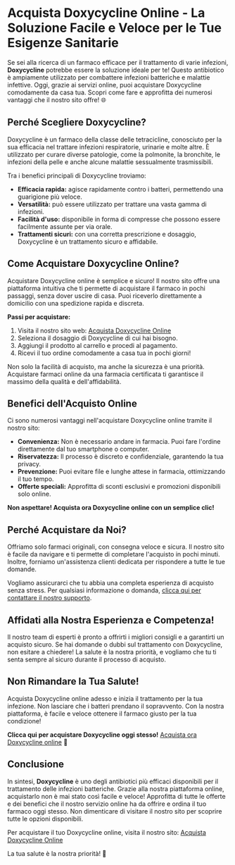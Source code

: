 # Acquista Doxycycline Online - La Soluzione Facile e Veloce per le Tue Esigenze Sanitarie

Se sei alla ricerca di un farmaco efficace per il trattamento di varie infezioni, **Doxycycline** potrebbe essere la soluzione ideale per te! Questo antibiotico è ampiamente utilizzato per combattere infezioni batteriche e malattie infettive. Oggi, grazie ai servizi online, puoi acquistare Doxycycline comodamente da casa tua. Scopri come fare e approfitta dei numerosi vantaggi che il nostro sito offre! 🌐

## Perché Scegliere Doxycycline?

Doxycycline è un farmaco della classe delle tetracicline, conosciuto per la sua efficacia nel trattare infezioni respiratorie, urinarie e molte altre. È utilizzato per curare diverse patologie, come la polmonite, la bronchite, le infezioni della pelle e anche alcune malattie sessualmente trasmissibili.

Tra i benefici principali di Doxycycline troviamo:

- **Efficacia rapida:** agisce rapidamente contro i batteri, permettendo una guarigione più veloce.
- **Versatilità:** può essere utilizzato per trattare una vasta gamma di infezioni.
- **Facilità d'uso:** disponibile in forma di compresse che possono essere facilmente assunte per via orale.
- **Trattamenti sicuri:** con una corretta prescrizione e dosaggio, Doxycycline è un trattamento sicuro e affidabile.

## Come Acquistare Doxycycline Online?

Acquistare Doxycycline online è semplice e sicuro! Il nostro sito offre una piattaforma intuitiva che ti permette di acquistare il farmaco in pochi passaggi, senza dover uscire di casa. Puoi riceverlo direttamente a domicilio con una spedizione rapida e discreta.

**Passi per acquistare:**

1. Visita il nostro sito web: [Acquista Doxycycline Online](https://tinyurl.com/buydoxycyclinebestprice)
2. Seleziona il dosaggio di Doxycycline di cui hai bisogno.
3. Aggiungi il prodotto al carrello e procedi al pagamento.
4. Ricevi il tuo ordine comodamente a casa tua in pochi giorni!

Non solo la facilità di acquisto, ma anche la sicurezza è una priorità. Acquistare farmaci online da una farmacia certificata ti garantisce il massimo della qualità e dell'affidabilità.

## Benefici dell'Acquisto Online

Ci sono numerosi vantaggi nell'acquistare Doxycycline online tramite il nostro sito:

- **Convenienza:** Non è necessario andare in farmacia. Puoi fare l'ordine direttamente dal tuo smartphone o computer.
- **Riservatezza:** Il processo è discreto e confidenziale, garantendo la tua privacy.
- **Prevenzione:** Puoi evitare file e lunghe attese in farmacia, ottimizzando il tuo tempo.
- **Offerte speciali:** Approfitta di sconti esclusivi e promozioni disponibili solo online.

**Non aspettare! Acquista ora Doxycycline online con un semplice clic!**

## Perché Acquistare da Noi?

Offriamo solo farmaci originali, con consegna veloce e sicura. Il nostro sito è facile da navigare e ti permette di completare l'acquisto in pochi minuti. Inoltre, forniamo un'assistenza clienti dedicata per rispondere a tutte le tue domande.

Vogliamo assicurarci che tu abbia una completa esperienza di acquisto senza stress. Per qualsiasi informazione o domanda, [clicca qui per contattare il nostro supporto](https://tinyurl.com/buydoxycyclinebestprice).

## Affidati alla Nostra Esperienza e Competenza!

Il nostro team di esperti è pronto a offrirti i migliori consigli e a garantirti un acquisto sicuro. Se hai domande o dubbi sul trattamento con Doxycycline, non esitare a chiedere! La salute è la nostra priorità, e vogliamo che tu ti senta sempre al sicuro durante il processo di acquisto.

## Non Rimandare la Tua Salute!

Acquista Doxycycline online adesso e inizia il trattamento per la tua infezione. Non lasciare che i batteri prendano il sopravvento. Con la nostra piattaforma, è facile e veloce ottenere il farmaco giusto per la tua condizione!

**Clicca qui per acquistare Doxycycline oggi stesso!** [Acquista ora Doxycycline online](https://tinyurl.com/buydoxycyclinebestprice) 🚚

## Conclusione

In sintesi, **Doxycycline** è uno degli antibiotici più efficaci disponibili per il trattamento delle infezioni batteriche. Grazie alla nostra piattaforma online, acquistarlo non è mai stato così facile e veloce! Approfitta di tutte le offerte e dei benefici che il nostro servizio online ha da offrire e ordina il tuo farmaco oggi stesso. Non dimenticare di visitare il nostro sito per scoprire tutte le opzioni disponibili.

Per acquistare il tuo Doxycycline online, visita il nostro sito: [Acquista Doxycycline Online](https://tinyurl.com/buydoxycyclinebestprice)

La tua salute è la nostra priorità! 🌟
